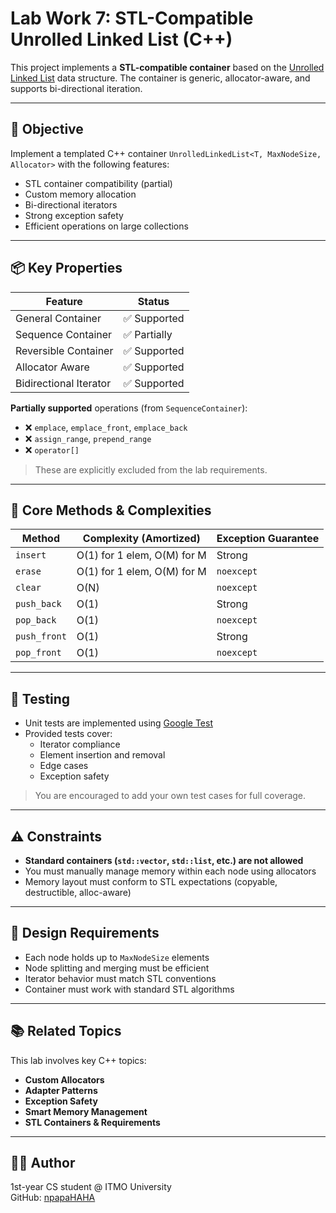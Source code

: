 # Lab Work 7: STL-Compatible Unrolled Linked List (C++)

This project implements a **STL-compatible container** based on the [Unrolled Linked List](https://en.wikipedia.org/wiki/Unrolled_linked_list) data structure. The container is generic, allocator-aware, and supports bi-directional iteration.

---

## 🎯 Objective

Implement a templated C++ container `UnrolledLinkedList<T, MaxNodeSize, Allocator>` with the following features:

- STL container compatibility (partial)
- Custom memory allocation
- Bi-directional iterators
- Strong exception safety
- Efficient operations on large collections

---

## 📦 Key Properties

| Feature                             | Status         |
|-------------------------------------|----------------|
| General Container                   | ✅ Supported   |
| Sequence Container                  | ✅ Partially   |
| Reversible Container                | ✅ Supported   |
| Allocator Aware                     | ✅ Supported   |
| Bidirectional Iterator              | ✅ Supported   |

**Partially supported** operations (from `SequenceContainer`):

- ❌ `emplace`, `emplace_front`, `emplace_back`
- ❌ `assign_range`, `prepend_range`
- ❌ `operator[]`

> These are explicitly excluded from the lab requirements.

---

## 🧠 Core Methods & Complexities

| Method       | Complexity (Amortized)        | Exception Guarantee |
|--------------|-------------------------------|---------------------|
| `insert`     | O(1) for 1 elem, O(M) for M    | Strong              |
| `erase`      | O(1) for 1 elem, O(M) for M    | `noexcept`          |
| `clear`      | O(N)                           | `noexcept`          |
| `push_back`  | O(1)                           | Strong              |
| `pop_back`   | O(1)                           | `noexcept`          |
| `push_front` | O(1)                           | Strong              |
| `pop_front`  | O(1)                           | `noexcept`          |

---

## 🧪 Testing

- Unit tests are implemented using [Google Test](https://google.github.io/googletest/)
- Provided tests cover:
  - Iterator compliance
  - Element insertion and removal
  - Edge cases
  - Exception safety

> You are encouraged to add your own test cases for full coverage.

---

## ⚠️ Constraints

- **Standard containers (`std::vector`, `std::list`, etc.) are not allowed**
- You must manually manage memory within each node using allocators
- Memory layout must conform to STL expectations (copyable, destructible, alloc-aware)

---

## 🧱 Design Requirements

- Each node holds up to `MaxNodeSize` elements
- Node splitting and merging must be efficient
- Iterator behavior must match STL conventions
- Container must work with standard STL algorithms

---

## 📚 Related Topics

This lab involves key C++ topics:

- **Custom Allocators**
- **Adapter Patterns**
- **Exception Safety**
- **Smart Memory Management**
- **STL Containers & Requirements**


---

## 👨‍💻 Author

1st-year CS student @ ITMO University  
GitHub: [npapaHAHA](https://github.com/npapaHAHA)
